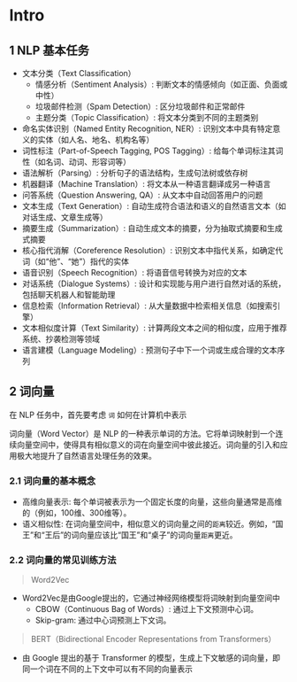 # Intro
## 1 NLP 基本任务
- 文本分类（Text Classification）
    - 情感分析（Sentiment Analysis）: 判断文本的情感倾向（如正面、负面或中性）
    - 垃圾邮件检测（Spam Detection）: 区分垃圾邮件和正常邮件
    - 主题分类（Topic Classification）: 将文本分类到不同的主题类别
- 命名实体识别（Named Entity Recognition, NER）: 识别文本中具有特定意义的实体（如人名、地名、机构名等）
- 词性标注（Part-of-Speech Tagging, POS Tagging）: 给每个单词标注其词性（如名词、动词、形容词等）
- 语法解析（Parsing）: 分析句子的语法结构，生成句法树或依存树
- 机器翻译（Machine Translation）: 将文本从一种语言翻译成另一种语言
- 问答系统（Question Answering, QA）: 从文本中自动回答用户的问题
- 文本生成（Text Generation）: 自动生成符合语法和语义的自然语言文本（如对话生成、文章生成等）
- 摘要生成（Summarization）: 自动生成文本的摘要，分为抽取式摘要和生成式摘要
- 核心指代消解（Coreference Resolution）: 识别文本中指代关系，如确定代词（如“他”、“她”）指代的实体
- 语音识别（Speech Recognition）: 将语音信号转换为对应的文本
- 对话系统（Dialogue Systems）: 设计和实现能与用户进行自然对话的系统，包括聊天机器人和智能助理
- 信息检索（Information Retrieval）: 从大量数据中检索相关信息（如搜索引擎）
- 文本相似度计算（Text Similarity）: 计算两段文本之间的相似度，应用于推荐系统、抄袭检测等领域
- 语言建模（Language Modeling）: 预测句子中下一个词或生成合理的文本序列



## 2 词向量
在 NLP 任务中，首先要考虑 `词` 如何在计算机中表示

词向量（Word Vector）是 NLP 的一种表示单词的方法。它将单词映射到一个连续向量空间中，使得具有相似意义的词在向量空间中彼此接近。词向量的引入和应用极大地提升了自然语言处理任务的效果。


### 2.1 词向量的基本概念
- 高维向量表示: 每个单词被表示为一个固定长度的向量，这些向量通常是高维的（例如，100维、300维等）。
- 语义相似性: 在词向量空间中，相似意义的词向量之间的`距离`较近。例如，“国王”和“王后”的词向量应该比“国王”和“桌子”的词向量`距离`更近。

### 2.2 词向量的常见训练方法
>Word2Vec
- Word2Vec是由Google提出的，它通过神经网络模型将词映射到向量空间中
    - CBOW（Continuous Bag of Words）: 通过上下文预测中心词。
    - Skip-gram: 通过中心词预测上下文词。

>BERT（Bidirectional Encoder Representations from Transformers）
- 由 Google 提出的基于 Transformer 的模型，生成上下文敏感的词向量，即同一个词在不同的上下文中可以有不同的向量表示

